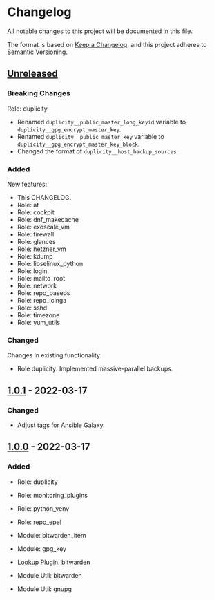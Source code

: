 # Changelog
All notable changes to this project will be documented in this file.

The format is based on [Keep a Changelog](https://keepachangelog.com/en/1.0.0/),
and this project adheres to [Semantic Versioning](https://semver.org/spec/v2.0.0.html).


## [Unreleased]
### Breaking Changes

Role: duplicity
* Renamed `duplicity__public_master_long_keyid` variable to `duplicity__gpg_encrypt_master_key`.
* Renamed `duplicity__public_master_key` variable to `duplicity__gpg_encrypt_master_key_block`.
* Changed the format of `duplicity__host_backup_sources`.

### Added

New features:

* This CHANGELOG.
* Role: at
* Role: cockpit
* Role: dnf_makecache
* Role: exoscale_vm
* Role: firewall
* Role: glances
* Role: hetzner_vm
* Role: kdump
* Role: libselinux_python
* Role: login
* Role: mailto_root
* Role: network
* Role: repo_baseos
* Role: repo_icinga
* Role: sshd
* Role: timezone
* Role: yum_utils

### Changed

Changes in existing functionality:

* Role duplicity: Implemented massive-parallel backups.


## [1.0.1] - 2022-03-17
### Changed
* Adjust tags for Ansible Galaxy.


## [1.0.0] - 2022-03-17
### Added
* Role: duplicity
* Role: monitoring_plugins
* Role: python_venv
* Role: repo_epel

* Module: bitwarden_item
* Module: gpg_key

* Lookup Plugin: bitwarden

* Module Util: bitwarden
* Module Util: gnupg


[Unreleased]: https://github.com/Linuxfabrik/lfops/compare/v1.0.1...HEAD
[1.0.1]: https://github.com/Linuxfabrik/lfops/compare/v1.0.0...v1.0.1
[1.0.0]: https://github.com/Linuxfabrik/lfops/releases/tag/v1.0.0
